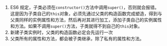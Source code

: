 1. ES6 规定，子类必须在`constructor()`方法中调用`super()`，否则就会报错。这是因为子类自己的`this`对象，必须先通过父类的构造函数完成塑造，得到与父类同样的实例属性和方法，然后再对其进行加工，添加子类自己的实例属性和方法。如果不调用`super()`方法，子类就得不到自己的`this`对象。
2. 新建子类实例时，父类的构造函数必定会先运行一次
3. 父类所有的属性和方法，都会被子类继承，除了私有的属性和方法。

